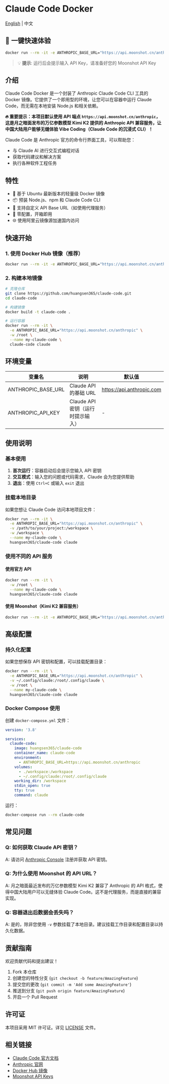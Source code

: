# Claude Code Docker

[English](README.en.md) | 中文

## 🚀 一键快速体验

```bash
docker run --rm -it -e ANTHROPIC_BASE_URL="https://api.moonshot.cn/anthropic" -w /root --name my-claude-code huangsen365/claude-code claude
```

> 💡 **提示**: 运行后会提示输入 API Key，请准备好您的 Moonshot API Key

## 介绍

Claude Code Docker 是一个封装了 Anthropic Claude Code CLI 工具的 Docker 镜像。它提供了一个即用型的环境，让您可以在容器中运行 Claude Code，而无需在本地安装 Node.js 和相关依赖。

**🔥 重要提示：本项目默认使用 API 端点 `https://api.moonshot.cn/anthropic`，这是月之暗面发布的万亿参数模型 Kimi K2 提供的 Anthropic API 兼容服务，让中国大陆用户能够无缝体验 Vibe Coding（Claude Code 的沉浸式 CLI）！**

Claude Code 是 Anthropic 官方的命令行界面工具，可以帮助您：
- 与 Claude AI 进行交互式编程对话
- 获取代码建议和解决方案
- 执行各种软件工程任务

## 特性

- 🐳 基于 Ubuntu 最新版本的轻量级 Docker 镜像
- 📦 预装 Node.js、npm 和 Claude Code CLI
- 🚀 支持自定义 API Base URL（如使用代理服务）
- 🔧 零配置，开箱即用
- 🌐 使用阿里云镜像源加速国内访问

## 快速开始

### 1. 使用 Docker Hub 镜像（推荐）

```bash
docker run --rm -it -e ANTHROPIC_BASE_URL="https://api.moonshot.cn/anthropic" -w /root --name my-claude-code huangsen365/claude-code claude
```

### 2. 构建本地镜像

```bash
# 克隆仓库
git clone https://github.com/huangsen365/claude-code.git
cd claude-code

# 构建镜像
docker build -t claude-code .

# 运行容器
docker run --rm -it \
  -e ANTHROPIC_BASE_URL="https://api.moonshot.cn/anthropic" \
  -w /root \
  --name my-claude-code \
  claude-code claude
```

## 环境变量

| 变量名 | 说明 | 默认值 |
|--------|------|--------|
| ANTHROPIC_BASE_URL | Claude API 的基础 URL | https://api.anthropic.com |
| ANTHROPIC_API_KEY | Claude API 密钥（运行时提示输入） | - |

## 使用说明

### 基本使用

1. **首次运行**：容器启动后会提示您输入 API 密钥
2. **交互模式**：输入您的问题或代码需求，Claude 会为您提供帮助
3. **退出**：使用 `Ctrl+C` 或输入 `exit` 退出

### 挂载本地目录

如果您想让 Claude Code 访问本地项目文件：

```bash
docker run --rm -it \
  -e ANTHROPIC_BASE_URL="https://api.moonshot.cn/anthropic" \
  -v /path/to/your/project:/workspace \
  -w /workspace \
  --name my-claude-code \
  huangsen365/claude-code claude
```

### 使用不同的 API 服务

#### 使用官方 API
```bash
docker run --rm -it \
  -w /root \
  --name my-claude-code \
  huangsen365/claude-code claude
```

#### 使用 Moonshot（Kimi K2 兼容服务）
```bash
docker run --rm -it -e ANTHROPIC_BASE_URL="https://api.moonshot.cn/anthropic" -w /root --name my-claude-code huangsen365/claude-code claude
```

## 高级配置

### 持久化配置

如果您想保存 API 密钥和配置，可以挂载配置目录：

```bash
docker run --rm -it \
  -e ANTHROPIC_BASE_URL="https://api.moonshot.cn/anthropic" \
  -v ~/.config/claude:/root/.config/claude \
  -w /root \
  --name my-claude-code \
  huangsen365/claude-code claude
```

### Docker Compose 使用

创建 `docker-compose.yml` 文件：

```yaml
version: '3.8'

services:
  claude-code:
    image: huangsen365/claude-code
    container_name: claude-code
    environment:
      - ANTHROPIC_BASE_URL=https://api.moonshot.cn/anthropic
    volumes:
      - ./workspace:/workspace
      - ~/.config/claude:/root/.config/claude
    working_dir: /workspace
    stdin_open: true
    tty: true
    command: claude
```

运行：
```bash
docker-compose run --rm claude-code
```

## 常见问题

### Q: 如何获取 Claude API 密钥？
A: 请访问 [Anthropic Console](https://console.anthropic.com/) 注册并获取 API 密钥。

### Q: 为什么使用 Moonshot 的 API URL？
A: 月之暗面最近发布的万亿参数模型 Kimi K2 兼容了 Anthropic 的 API 格式，使得中国大陆用户可以无缝体验 Claude Code。这不是代理服务，而是直接的兼容实现。

### Q: 容器退出后数据会丢失吗？
A: 是的，除非您使用 `-v` 参数挂载了本地目录。建议挂载工作目录和配置目录以持久化数据。

## 贡献指南

欢迎贡献代码和提出建议！

1. Fork 本仓库
2. 创建您的特性分支 (`git checkout -b feature/AmazingFeature`)
3. 提交您的更改 (`git commit -m 'Add some AmazingFeature'`)
4. 推送到分支 (`git push origin feature/AmazingFeature`)
5. 开启一个 Pull Request

## 许可证

本项目采用 MIT 许可证。详见 [LICENSE](LICENSE) 文件。

## 相关链接

- [Claude Code 官方文档](https://docs.anthropic.com/claude/docs/claude-code)
- [Anthropic 官网](https://www.anthropic.com/)
- [Docker Hub 镜像](https://hub.docker.com/r/huangsen365/claude-code)
- [Moonshot API Keys](https://platform.moonshot.cn/console/api-keys)
